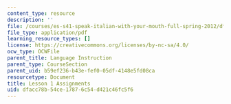 ```yaml
---
content_type: resource
description: ''
file: /courses/es-s41-speak-italian-with-your-mouth-full-spring-2012/dfacc78b54ce17876c54d421c46fc5f6_MITES_S41S12_compiti_1.pdf
file_type: application/pdf
learning_resource_types: []
license: https://creativecommons.org/licenses/by-nc-sa/4.0/
ocw_type: OCWFile
parent_title: Language Instruction
parent_type: CourseSection
parent_uid: b59ef236-b43e-fef0-05df-4148e5fd08ca
resourcetype: Document
title: Lesson 1 Assignments
uid: dfacc78b-54ce-1787-6c54-d421c46fc5f6
---
```

